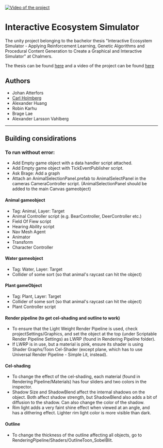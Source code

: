 [![Video of the project](https://img.youtube.com/vi/X1XuxMXvc0k/maxresdefault.jpg)](https://www.youtube.com/watch?v=X1XuxMXvc0k)

# Interactive Ecosystem Simulator

The unity project belonging to the bachelor thesis "Interactive Ecosystem Simulator -
Applying Reinforcement Learning, Genetic Algorithms and Procedural Content Generation to Create a Graphical and Interactive Simulator" at Chalmers.

The thesis can be found [here](https://odr.chalmers.se/items/d935561e-3a82-4ffc-8130-db4aabc5c54c) and a video of the project can be found [here](https://www.youtube.com/watch?v=X1XuxMXvc0k)

## Authors

- Johan Atterfors
- [Carl Holmberg](https://github.com/cajoho99)
- Alexander Huang
- Robin Karhu
- Brage Lae
- Alexander Larsson Vahlberg

---

## Building considirations

### To run without error:

- Add Empty game object with a data handler script attached.
- Add Empty game object with TickEventPublisher script.
- Ask Brage: Add a graph
- Attach an AnimalSelectionPanel.prefab to AnimalSelectPanel in the cameras CameraController script. (AnimalSelectionPanel should be added to the main Canvas gameobject)

#### Animal gameobject

- Tag: Animal, Layer: Target
- Animal Controller script (e.g. BearController, DeerController etc.)
- Field Of Fiew script
- Hearing Ability script
- Nav Mesh Agent
- Animator
- Transform
- Character Controller

#### Water gameobject

- Tag: Water, Layer: Target
- Collider of some sort (so that animal's raycast can hit the object)

#### Plant gameObject

- Tag: Plant, Layer: Target
- Collider of some sort (so that animal's raycast can hit the object)
- Plant Controller script

#### Render pipeline (to get cel-shading and outline to work)

- To ensure that the Light Weight Render Pipeline is used, check projectSettings/Graphics, and set the object at the top (under Scriptable Render Pipeline Settings) as LWRP (found in Rendering Pipeline folder).
- If LWRP is in use, but a material is pink, ensure its shader is using Shader Graphs/Toon Cel-Shader (except plane, which has to use Universal Render Pipeline - Simple Lit, instead).

#### Cel-shading

- To change the effect of the cel-shading, each material (found in Rendering Pipeline/Materials) has four sliders and two colors in the inspector.
- Shadow Size and ShadowBlend affect the internal shadows on the object. Both affect shadow strength, but ShadowBlend also adds a bit of diffusion to the shadow. Can also change the color of the shadow.
- Rim light adds a very faint shine effect when viewed at an angle, and has a dithering effect. Lighter rim light color is more visible than dark.

#### Outline

- To change the thickness of the outline affecting all objects, go to RenderingPipeline/Shaders/OutlineToon_SobelBlit.
